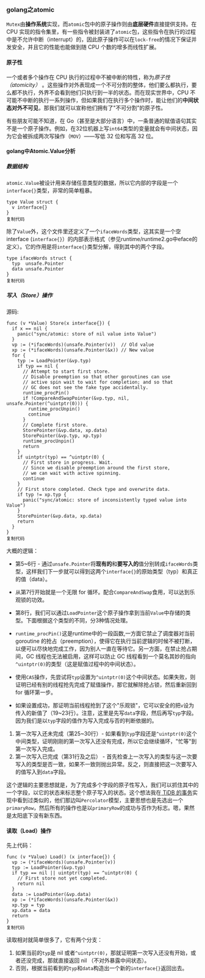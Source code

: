 ### golang之atomic

`Mutex`由**操作系统**实现，而`atomic`包中的原子操作则由**底层硬件**直接提供支持。在 CPU 实现的指令集里，有一些指令被封装进了`atomic`包，这些指令在执行的过程中是不允许中断（interrupt）的，因此原子操作可以在`lock-free`的情况下保证并发安全，并且它的性能也能做到随 CPU 个数的增多而线性扩展。

#### 原子性

一个或者多个操作在 CPU 执行的过程中不被中断的特性，称为*原子性（atomicity）* 。这些操作对外表现成一个不可分割的整体，他们要么都执行，要么都不执行，外界不会看到他们只执行到一半的状态。而在现实世界中，CPU 不可能不中断的执行一系列操作，但如果我们在执行多个操作时，能让他们的**中间状态对外不可见**，那我们就可以宣称他们拥有了"不可分割”的原子性。

有些朋友可能不知道，在 Go（甚至是大部分语言）中，一条普通的赋值语句其实不是一个原子操作。例如，在32位机器上写`int64`类型的变量就会有中间状态，因为它会被拆成两次写操作（`MOV`）——写低 32 位和写高 32 位。



#### golang中Atomic.Value分析

##### 数据结构

`atomic.Value`被设计用来存储任意类型的数据，所以它内部的字段是一个`interface{}`类型，非常的简单粗暴。

```
type Value struct {
  v interface{}
}
复制代码
```

除了`Value`外，这个文件里还定义了一个`ifaceWords`类型，这其实是一个空interface (`interface{}`）的内部表示格式（参见runtime/runtime2.go中eface的定义）。它的作用是将`interface{}`类型分解，得到其中的两个字段。

```
type ifaceWords struct {
  typ  unsafe.Pointer
  data unsafe.Pointer
}
复制代码
```

##### 写入（Store）操作

源码:

```
func (v *Value) Store(x interface{}) {
  if x == nil {
    panic("sync/atomic: store of nil value into Value")
  }
  vp := (*ifaceWords)(unsafe.Pointer(v))  // Old value
  xp := (*ifaceWords)(unsafe.Pointer(&x)) // New value
  for {
    typ := LoadPointer(&vp.typ)
    if typ == nil {
      // Attempt to start first store.
      // Disable preemption so that other goroutines can use
      // active spin wait to wait for completion; and so that
      // GC does not see the fake type accidentally.
      runtime_procPin()
      if !CompareAndSwapPointer(&vp.typ, nil, unsafe.Pointer(^uintptr(0))) {
        runtime_procUnpin()
        continue
      }
      // Complete first store.
      StorePointer(&vp.data, xp.data)
      StorePointer(&vp.typ, xp.typ)
      runtime_procUnpin()
      return
    }
    if uintptr(typ) == ^uintptr(0) {
      // First store in progress. Wait.
      // Since we disable preemption around the first store,
      // we can wait with active spinning.
      continue
    }
    // First store completed. Check type and overwrite data.
    if typ != xp.typ {
      panic("sync/atomic: store of inconsistently typed value into Value")
    }
    StorePointer(&vp.data, xp.data)
    return
  }
}
复制代码
```

大概的逻辑：

- 第5~6行 - 通过`unsafe.Pointer`将**现有的**和**要写入的**值分别转成`ifaceWords`类型，这样我们下一步就可以得到这两个`interface{}`的原始类型（typ）和真正的值（data）。
- 从第7行开始就是一个无限 for 循环。配合`CompareAndSwap`食用，可以达到乐观锁的功效。
- 第8行，我们可以通过`LoadPointer`这个原子操作拿到当前`Value`中存储的类型。下面根据这个类型的不同，分3种情况处理。

- `runtime_procPin()`这是runtime中的一段函数,一方面它禁止了调度器对当前 goroutine 的抢占（preemption），使得它在执行当前逻辑的时候不被打断，以便可以尽快地完成工作，因为别人一直在等待它。另一方面，在禁止抢占期间，GC 线程也无法被启用，这样可以防止 GC 线程看到一个莫名其妙的指向`^uintptr(0)`的类型（这是赋值过程中的中间状态）。
- 使用`CAS`操作，先尝试将`typ`设置为`^uintptr(0)`这个中间状态。如果失败，则证明已经有别的线程抢先完成了赋值操作，那它就解除抢占锁，然后重新回到 for 循环第一步。
- 如果设置成功，那证明当前线程抢到了这个"乐观锁"，它可以安全的把`v`设为传入的新值了（19~23行）。注意，这里是先写`data`字段，然后再写`typ`字段。因为我们是以`typ`字段的值作为写入完成与否的判断依据的。

1. 第一次写入还未完成（第25~30行）- 如果看到`typ`字段还是`^uintptr(0)`这个中间类型，证明刚刚的第一次写入还没有完成，所以它会继续循环，"忙等"到第一次写入完成。
2. 第一次写入已完成（第31行及之后） - 首先检查上一次写入的类型与这一次要写入的类型是否一致，如果不一致则抛出异常。反之，则直接把这一次要写入的值写入到`data`字段。

这个逻辑的主要思想就是，为了完成多个字段的原子性写入，我们可以抓住其中的一个字段，以它的状态来标志整个原子写入的状态。这个想法我在[ TiDB 的事务](https://link.juejin.im/?target=https%3A%2F%2Fpingcap.com%2Fblog-cn%2Fpercolator-and-txn%2F)实现中看到过类似的，他们那边叫`Percolator`模型，主要思想也是先选出一个`primaryRow`，然后所有的操作也是以`primaryRow`的成功与否作为标志。嗯，果然是太阳底下没有新东西。



#### 读取（Load）操作

先上代码：

```
func (v *Value) Load() (x interface{}) {
  vp := (*ifaceWords)(unsafe.Pointer(v))
  typ := LoadPointer(&vp.typ)
  if typ == nil || uintptr(typ) == ^uintptr(0) {
    // First store not yet completed.
    return nil
  }
  data := LoadPointer(&vp.data)
  xp := (*ifaceWords)(unsafe.Pointer(&x))
  xp.typ = typ
  xp.data = data
  return
}
复制代码
```

读取相对就简单很多了，它有两个分支：

1. 如果当前的`typ`是 nil 或者`^uintptr(0)`，那就证明第一次写入还没有开始，或者还没完成，那就直接返回 nil （不对外暴露中间状态）。
2. 否则，根据当前看到的`typ`和`data`构造出一个新的`interface{}`返回出去。

